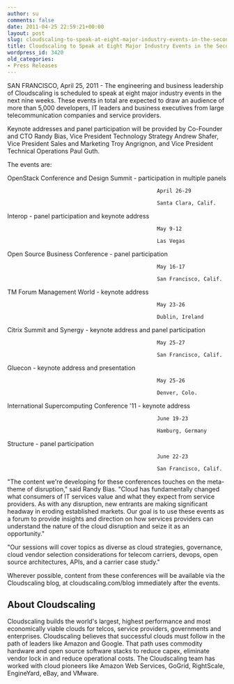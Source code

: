 ```yaml
---
author: su
comments: false
date: 2011-04-25 22:59:21+00:00
layout: post
slug: cloudscaling-to-speak-at-eight-major-industry-events-in-the-second-quarter
title: Cloudscaling to Speak at Eight Major Industry Events in the Second Quarter
wordpress_id: 3420
old_categories:
- Press Releases
---
```


SAN FRANCISCO, April 25, 2011 - The engineering and business leadership of Cloudscaling is scheduled to speak at eight major industry events in the next nine weeks. These events in total are expected to draw an audience of more than 5,000 developers, IT leaders and business executives from large telecommunication companies and service providers.


													

Keynote addresses and panel participation will be provided by Co-Founder and CTO Randy Bias, Vice President Technology Strategy Andrew Shafer, Vice President Sales and Marketing Troy Angrignon, and Vice President Technical Operations Paul Guth.


													

The events are:



													

OpenStack Conference and Design Summit - participation in multiple panels  

													April 26-29  

													Santa Clara, Calif.



													

Interop - panel participation and keynote address  

													May 9-12  

													Las Vegas



													

Open Source Business Conference - panel participation  

													May 16-17  

													San Francisco, Calif.



													

TM Forum Management World - keynote address  

													May 23-26  

													Dublin, Ireland



													

Citrix Summit and Synergy - keynote address and panel participation  

													May 25-27  

													San Francisco, Calif.



													

Gluecon - keynote address and presentation  

													May 25-26  

													Denver, Colo.



													

International Supercomputing Conference '11 - keynote address  

													June 19-23  

													Hamburg, Germany



													

Structure - panel participation  

													June 22-23  

													San Francisco, Calif.



													

"The content we're developing for these conferences touches on the meta-theme of disruption," said Randy Bias. "Cloud has fundamentally changed what consumers of IT services value and what they expect from service providers. As with any disruption, new entrants are making significant headway in eroding established markets. Our goal is to use these events as a forum to provide insights and direction on how services providers can understand the nature of the cloud disruption and seize it as an opportunity."


													

"Our sessions will cover topics as diverse as cloud strategies, governance, cloud vendor selection considerations for telecom carriers, devops, open source architectures, APIs, and a carrier case study."


													

Wherever possible, content from these conferences will be available via the Cloudscaling blog, at cloudscaling.com/blog immediately after the events.



													

## About Cloudscaling


													

Cloudscaling builds the world's largest, highest performance and most economically viable clouds for telcos, service providers, governments and enterprises. Cloudscaling believes that successful clouds must follow in the path of leaders like Amazon and Google. That path uses commodity hardware and open source software stacks to reduce capex, eliminate vendor lock in and reduce operational costs. The Cloudscaling team has worked with cloud pioneers like Amazon Web Services, GoGrid, RightScale, EngineYard, eBay, and VMware.
